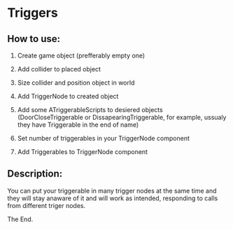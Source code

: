 # Triggers
## How to use:
1) Create game object (prefferably empty one)
2) Add collider to placed object
3) Size collider and position object in world
4) Add TriggerNode to created object

5) Add some ATriggerableScripts to desiered objects (DoorCloseTriggerable or DissapearingTriggerable, for example, ussualy they have Triggerable in the end of name)
6) Set number of triggerables in your TriggerNode component
7) Add Triggerables to TriggerNode component

## Description:
You can put your triggerable in many trigger nodes at the same time and they will stay anaware of it and will work as intended, responding to calls from different triger nodes.

The End.
